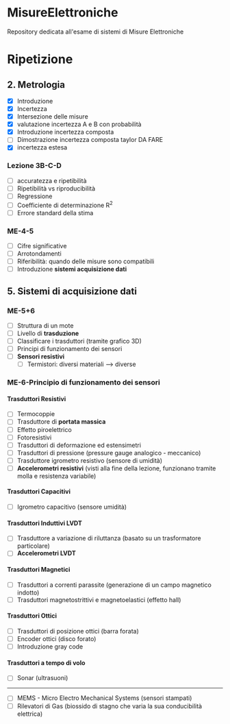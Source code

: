 # MisureElettroniche
Repository dedicata all'esame di sistemi di Misure Elettroniche

# Ripetizione
## 2. Metrologia
- [x] Introduzione
- [x] Incertezza
- [x] Intersezione delle misure
- [x] valutazione incertezza A e B con probabilità
- [x] Introduzione incertezza composta
- [ ] Dimostrazione incertezza composta taylor DA FARE
- [x] incertezza estesa
###  Lezione 3B-C-D 
- [ ] accuratezza e ripetibilità
- [ ] Ripetibilità vs riproducibilità
- [ ] Regressione
- [ ] Coefficiente di determinazione R<sup>2</sup>
- [ ] Errore standard della stima
### ME-4-5
- [ ] Cifre significative
- [ ] Arrotondamenti
- [ ] Riferibilità: quando delle misure sono compatibili
- [ ] Introduzione **sistemi acquisizione dati**
## 5. Sistemi di acquisizione dati
### ME-5+6
- [ ] Struttura di un mote
- [ ] Livello di **trasduzione**
- [ ] Classificare i trasduttori (tramite grafico 3D)
- [ ] Principi di funzionamento dei sensori
- [ ] **Sensori resistivi**
  - [ ] Termistori: diversi materiali --> diverse 
### ME-6-Principio di funzionamento dei sensori
#### Trasduttori Resistivi
- [ ] Termocoppie
- [ ] Trasduttore di **portata massica** 
- [ ] Effetto piroelettrico
- [ ] Fotoresistivi
- [ ] Trasduttori di deformazione ed estensimetri
- [ ] Trasduttori di pressione (pressure gauge analogico - meccanico)
- [ ] Trasduttore igrometro resistivo (sensore di umidità)
- [ ] **Accelerometri resistivi** (visti alla fine della lezione, funzionano tramite molla e resistenza variabile)
#### Trasduttori Capacitivi
- [ ]  Igrometro capacitivo (sensore umidità)
#### Trasduttori Induttivi LVDT
- [ ] Trasduttore a variazione di riluttanza (basato su un trasformatore particolare)
- [ ] **Accelerometri LVDT**
#### Trasduttori Magnetici
- [ ] Trasduttori a correnti parassite (generazione di un campo magnetico indotto)
- [ ] Trasduttori magnetostrittivi e magnetoelastici (effetto hall)
#### Trasduttori Ottici
- [ ] Trasduttori di posizione ottici (barra forata)
- [ ] Encoder ottici (disco forato)
- [ ] Introduzione gray code
#### Trasduttori a tempo di volo
- [ ] Sonar (ultrasuoni)
---
- [ ] MEMS - Micro Electro Mechanical Systems (sensori stampati)
- [ ] Rilevatori di Gas (biossido di stagno che varia la sua conducibilità elettrica)
